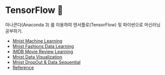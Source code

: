 # TensorFlow 🌠

아나콘다(Anaconda 3) 를 이용하여 텐서플로(TensorFlow) 및 파이썬으로 머신러닝 공부하기.

  + <a href="https://github.com/DevJaepaL/TIL/tree/main/TensorFlow/mnist">Mnist Machine Learning</a>
  + <a href="https://github.com/DevJaepaL/TIL/tree/main/TensorFlow/mnist_fashion">Mnist Fashions Data Learning</a>
  + <a href="https://github.com/DevJaepaL/TIL/tree/main/TensorFlow/IMDB">IMDB Movie Review Learning</a>
  + <a href="https://github.com/DevJaepaL/TIL/tree/main/TensorFlow/mnistVisualization">Mnist Data Visualization</a>
  + <a href="https://github.com/DevJaepaL/TIL/tree/main/TensorFlow/DropOut_DataSequential">Mnist DropOut & Data Sequential</a>
  + <a href="https://github.com/DevJaepaL/TIL/tree/main/TensorFlow/Reference">Reference</a>
